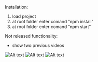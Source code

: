 Installation:

1. load project
2. at root folder enter comand "npm install"
3. at root folder enter comand "npm start"

Not released functionality:
- show two previous videos

![Alt text](http://dl4.joxi.net/drive/2020/03/09/0021/0128/1405056/56/6a2ae4c635.jpg)
![Alt text](http://dl3.joxi.net/drive/2020/03/09/0021/0128/1405056/56/80b170d670.jpg)
![Alt text](http://dl3.joxi.net/drive/2020/03/09/0021/0128/1405056/56/3a7359ca55.jpg)

